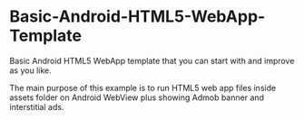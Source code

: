 # Basic-Android-HTML5-WebApp-Template
Basic Android HTML5 WebApp template that you can start with and improve as you like.

The main purpose of this example is to run HTML5 web app files inside assets folder on Android WebView plus showing Admob banner and interstitial ads.
